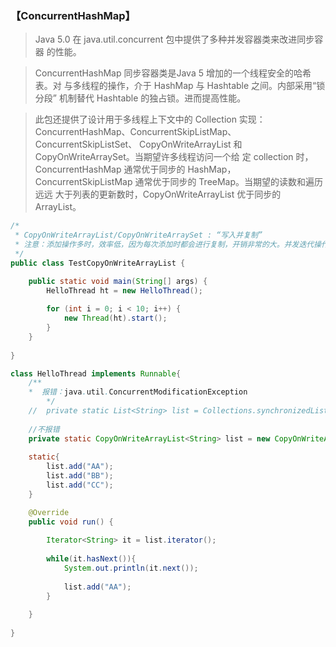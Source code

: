 ### 【ConcurrentHashMap】
>Java 5.0 在 java.util.concurrent 包中提供了多种并发容器类来改进同步容器
 的性能。
 
>ConcurrentHashMap 同步容器类是Java 5 增加的一个线程安全的哈希表。对
 与多线程的操作，介于 HashMap 与 Hashtable 之间。内部采用“锁分段”
 机制替代 Hashtable 的独占锁。进而提高性能。

>此包还提供了设计用于多线程上下文中的 Collection 实现：
ConcurrentHashMap、ConcurrentSkipListMap、ConcurrentSkipListSet、
CopyOnWriteArrayList 和 CopyOnWriteArraySet。当期望许多线程访问一个给
定 collection 时，ConcurrentHashMap 通常优于同步的 HashMap，
ConcurrentSkipListMap 通常优于同步的 TreeMap。当期望的读数和遍历远远
大于列表的更新数时，CopyOnWriteArrayList 优于同步的 ArrayList。

```java
/*
 * CopyOnWriteArrayList/CopyOnWriteArraySet : “写入并复制”
 * 注意：添加操作多时，效率低，因为每次添加时都会进行复制，开销非常的大。并发迭代操作多时可以选择。
 */
public class TestCopyOnWriteArrayList {

	public static void main(String[] args) {
		HelloThread ht = new HelloThread();
		
		for (int i = 0; i < 10; i++) {
			new Thread(ht).start();
		}
	}
	
}

class HelloThread implements Runnable{
	/**
	*  报错：java.util.ConcurrentModificationException
        */
    //	private static List<String> list = Collections.synchronizedList(new ArrayList<String>());
	
	//不报错
	private static CopyOnWriteArrayList<String> list = new CopyOnWriteArrayList<>();
	
	static{
		list.add("AA");
		list.add("BB");
		list.add("CC");
	}

	@Override
	public void run() {
		
		Iterator<String> it = list.iterator();
		
		while(it.hasNext()){
			System.out.println(it.next());
			
			list.add("AA");
		}
		
	}
	
}
```